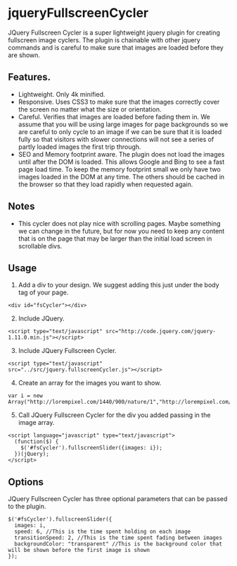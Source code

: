 # jqueryFullscreenCycler

JQuery Fullscreen Cycler is a super lightweight jquery plugin for creating fullscreen image cyclers.  The plugin is chainable with other jquery commands and is careful to make sure that images are loaded before they are shown.

## Features.
* Lightweight. Only 4k minified.
* Responsive.  Uses CSS3 to make sure that the images correctly cover the screen no matter what the size or orientation.
* Careful.  Verifies that images are loaded before fading them in.  We assume that you will be using large images for page backgrounds so we are careful to only cycle to an image if we can be sure that it is loaded fully so that visitors with slower connections will not see a series of partly loaded images the first trip through.
* SEO and Memory footprint aware.  The plugin does not load the images until after the DOM is loaded.  This allows Google and Bing to see a fast page load time.  To keep the memory footprint small we only have two images loaded in the DOM at any time.  The others should be cached in the browser so that they load rapidly when requested again.

## Notes
* This cycler does not play nice with scrolling pages.  Maybe something we can change in the future, but for now you need to keep any content that is on the page that may be larger than the initial load screen in scrollable divs.

## Usage
1. Add a div to your design.  We suggest adding this just under the body tag of your page.
```
<div id="fsCycler"></div>
```

2. Include JQuery.
```
<script type="text/javascript" src="http://code.jquery.com/jquery-1.11.0.min.js"></script>
```

3. Include JQuery Fullscreen Cycler.
```
<script type="text/javascript" src="../src/jquery.fullscreenCycler.js"></script>
```

4. Create an array for the images you want to show.
```
var i = new Array("http://lorempixel.com/1440/900/nature/1","http://lorempixel.com/1440/900/nature/2","http://lorempixel.com/1440/900/nature/3","http://lorempixel.com/1440/900/nature/4");
```

5. Call JQuery Fullscreen Cycler for the div you added passing in the image array.
```
<script language="javascript" type="text/javascript">
  (function($) {
    $('#fsCycler').fullscreenSlider({images: i});
  })(jQuery);
</script>
```

## Options
JQuery Fullscreen Cycler has three optional parameters that can be passed to the plugin.
```
$('#fsCycler').fullscreenSlider({
  images: i,
  speed: 6, //This is the time spent holding on each image
  transitionSpeed: 2, //This is the time spent fading between images
  backgroundColor: "transparent" //This is the background color that will be shown before the first image is shown
});
```